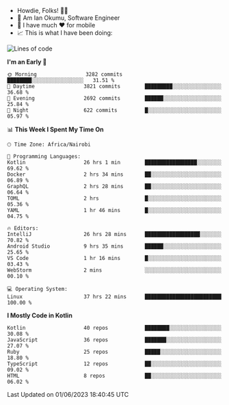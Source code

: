 
* Howdie, Folks! 👋🤓
* 🤪 Am Ian Okumu, Software Engineer
* 📱 I have much ❤️ for mobile
* 📈 This is what I have been doing:
  
<!-- <a href="https://otsembo.github.io/OtsemboPortfolio/" style="margin-right:.5%; margin-top=.5%;">
  <img align="center" src="https://github-readme-stats.vercel.app/api/top-langs/?username=otsembo&layout=compact" />
</a> -->

<!--START_SECTION:waka-->
![Lines of code](https://img.shields.io/badge/From%20Hello%20World%20I%27ve%20Written-7.9%20million%20lines%20of%20code-blue)

**I'm an Early 🐤** 

```text
🌞 Morning                3282 commits        ████████░░░░░░░░░░░░░░░░░   31.51 % 
🌆 Daytime                3821 commits        █████████░░░░░░░░░░░░░░░░   36.68 % 
🌃 Evening                2692 commits        ██████░░░░░░░░░░░░░░░░░░░   25.84 % 
🌙 Night                  622 commits         █░░░░░░░░░░░░░░░░░░░░░░░░   05.97 % 
```


📊 **This Week I Spent My Time On** 

```text
🕑︎ Time Zone: Africa/Nairobi

💬 Programming Languages: 
Kotlin                   26 hrs 1 min        █████████████████░░░░░░░░   69.62 % 
Docker                   2 hrs 34 mins       ██░░░░░░░░░░░░░░░░░░░░░░░   06.89 % 
GraphQL                  2 hrs 28 mins       ██░░░░░░░░░░░░░░░░░░░░░░░   06.64 % 
TOML                     2 hrs               █░░░░░░░░░░░░░░░░░░░░░░░░   05.36 % 
YAML                     1 hr 46 mins        █░░░░░░░░░░░░░░░░░░░░░░░░   04.75 % 

🔥 Editors: 
IntelliJ                 26 hrs 28 mins      ██████████████████░░░░░░░   70.82 % 
Android Studio           9 hrs 35 mins       ██████░░░░░░░░░░░░░░░░░░░   25.65 % 
VS Code                  1 hr 16 mins        █░░░░░░░░░░░░░░░░░░░░░░░░   03.43 % 
WebStorm                 2 mins              ░░░░░░░░░░░░░░░░░░░░░░░░░   00.10 % 

💻 Operating System: 
Linux                    37 hrs 22 mins      █████████████████████████   100.00 % 
```

**I Mostly Code in Kotlin** 

```text
Kotlin                   40 repos            ████████░░░░░░░░░░░░░░░░░   30.08 % 
JavaScript               36 repos            ███████░░░░░░░░░░░░░░░░░░   27.07 % 
Ruby                     25 repos            █████░░░░░░░░░░░░░░░░░░░░   18.80 % 
TypeScript               12 repos            ██░░░░░░░░░░░░░░░░░░░░░░░   09.02 % 
HTML                     8 repos             ██░░░░░░░░░░░░░░░░░░░░░░░   06.02 % 
```




 Last Updated on 01/06/2023 18:40:45 UTC
<!--END_SECTION:waka-->

<br />
<br />
<br />
<br />
<br />
  
  </div>
<!---
otsembo/otsembo is a ✨ special ✨ repository because its `README.md` (this file) appears on your GitHub profile.
You can click the Preview link to take a look at your changes.
--->
